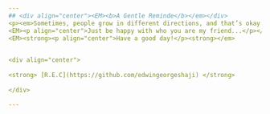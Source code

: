 ```yaml
---
## <div align="center"><EM><b>A Gentle Reminde</b></em></div>
<p><em>Sometimes, people grow in different directions, and that’s okay. What matters most is how you rebuild yourself and find happiness within.</EM> </p>
<EM><p align="center">Just be happy with who you are my friend...</p></em>
<EM><strong><p align="center">Have a good day!</p><strong></em>
  

<div align="center">
  
<strong> [R.E.C](https://github.com/edwingeorgeshaji) </strong>
  
</div>

---
```


